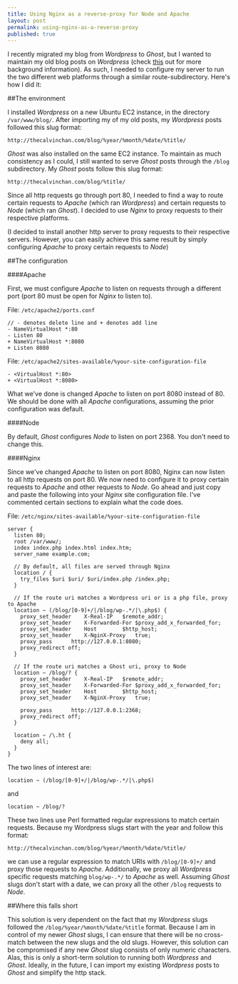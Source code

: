 ```yaml
---
title: Using Nginx as a reverse-proxy for Node and Apache
layout: post
permalink: using-nginx-as-a-reverse-proxy
published: true
---
```

I recently migrated my blog from *Wordpress* to *Ghost*, but I wanted to maintain my old blog posts on *Wordpress* (check [this](/blog/a-ghostly-upgrade) out for more background information). As such, I needed to configure my server to run the two different web platforms through a similar route-subdirectory. Here's how I did it:

##The environment

I installed *Wordpress* on a new Ubuntu EC2 instance, in the directory `/var/www/blog/`. After importing my of my old posts, my *Wordpress* posts followed this slug format:

	http://thecalvinchan.com/blog/%year/%month/%date/%title/
    
*Ghost* was also installed on the same EC2 instance. To maintain as much consistency as I could, I still wanted to serve *Ghost* posts through the `/blog` subdirectory. My *Ghost* posts follow this slug format:

	http://thecalvinchan.com/blog/%title/
    
Since all http requests go through port 80, I needed to find a way to route certain requests to *Apache* (which ran *Wordpress*) and certain requests to *Node* (which ran *Ghost*). I decided to use *Nginx* to proxy requests to their respective platforms.

(I decided to install another http server to proxy requests to their respective servers. However, you can easily achieve this same result by simply configuring *Apache* to proxy certain requests to *Node*)

##The configuration

####Apache

First, we must configure *Apache* to listen on requests through a different port (port 80 must be open for *Nginx* to listen to). 

File: `/etc/apache2/ports.conf`

	// - denotes delete line and + denotes add line
    - NameVirtualHost *:80
	- Listen 80
	+ NameVirtualHost *:8080
	+ Listen 8080

File: `/etc/apache2/sites-available/%your-site-configuration-file`

	- <VirtualHost *:80>
    + <VirtualHost *:8080>

What we've done is changed *Apache* to listen on port 8080 instead of 80. We should be done with all *Apache* configurations, assuming the prior configuration was default.

####Node

By default, *Ghost* configures *Node* to listen on port 2368. You don't need to change this.

####Nginx

Since we've changed *Apache* to listen on port 8080, Nginx can now listen to all http requests on port 80. We now need to configure it to proxy certain requests to *Apache* and other requests to *Node*. Go ahead and just copy and paste the following into your *Nginx* site configuration file. I've commented certain sections to explain what the code does.

File: `/etc/nginx/sites-available/%your-site-configuration-file`

	server {
      listen 80;
      root /var/www/;
      index index.php index.html index.htm;
      server_name example.com;
      
      // By default, all files are served through Nginx
      location / {
        try_files $uri $uri/ $uri/index.php /index.php;
      }
      
      // If the route uri matches a Wordpress uri or is a php file, proxy to Apache
      location ~ (/blog/[0-9]+/|/blog/wp-.*/|\.php$) {
        proxy_set_header	X-Real-IP	$remote_addr;
        proxy_set_header	X-Forwarded-For	$proxy_add_x_forwarded_for;
        proxy_set_header	Host		$http_host;
        proxy_set_header	X-NginX-Proxy	true;
        proxy_pass		http://127.0.0.1:8080;
        proxy_redirect off;
      }
      
      // If the route uri matches a Ghost uri, proxy to Node
      location ~ /blog/? {
        proxy_set_header 	X-Real-IP 	$remote_addr;
        proxy_set_header	X-Forwarded-For	$proxy_add_x_forwarded_for;
        proxy_set_header	Host		$http_host;
        proxy_set_header	X-NginX-Proxy	true;
        
        proxy_pass		http://127.0.0.1:2368;
        proxy_redirect off;
      }
      
      location ~ /\.ht {
        deny all;
      }
	}

The two lines of interest are:

	location ~ (/blog/[0-9]+/|/blog/wp-.*/|\.php$)
    
and 

	location ~ /blog/?
    
These two lines use Perl formatted regular expressions to match certain requests. Because my Wordpress slugs start with the year and follow this format:

	http://thecalvinchan.com/blog/%year/%month/%date/%title/
    
we can use a regular expression to match URIs with `/blog/[0-9]+/` and proxy those requests to *Apache*. Additionally, we proxy all *Wordpress* specific requests matching `blog/wp-.*/` to *Apache* as well. Assuming *Ghost* slugs don't start with a date, we can proxy all the other `/blog` requests to *Node*.

##Where this falls short

This solution is very dependent on the fact that my *Wordpress* slugs followed the `/blog/%year/%month/%date/%title` format. Because I am in control of my newer *Ghost* slugs, I can ensure that there will be no cross-match between the new slugs and the old slugs. However, this solution can be compromised if any new *Ghost* slug consists of only numeric characters. Alas, this is only a short-term solution to running both *Wordpress* and *Ghost*. Ideally, in the future, I can import my existing *Wordpress* posts to *Ghost* and simplify the http stack.

    



